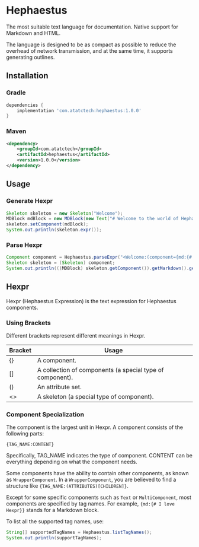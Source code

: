 # Hephaestus

The most suitable text language for documentation. Native support for Markdown and HTML.

The language is designed to be as compact as possible to reduce the overhead of network transmission, and at the same time, it supports generating outlines.

## Installation

### Gradle

```groovy
dependencies {
    implementation 'com.atatctech:hephaestus:1.0.0'
}
```

### Maven

```xml
<dependency>
    <groupId>com.atatctech</groupId>
    <artifactId>hephaestus</artifactId>
    <version>1.0.0</version>
</dependency>
```

## Usage

### Generate Hexpr

```java
Skeleton skeleton = new Skeleton("Welcome");
MDBlock mdBlock = new MDBlock(new Text("# Welcome to the world of Hephaestus"));
skeleton.setComponent(mdBlock);
System.out.println(skeleton.expr());
```

### Parse Hexpr

```java
Component component = Hephaestus.parseExpr("<Welcome:(component={md:{# Welcome to the world of Hephaestus}};)>");
Skeleton skeleton = (Skeleton) component;
System.out.println(((MDBlock) skeleton.getComponent()).getMarkdown().getText());
```

## Hexpr

Hexpr (Hephaestus Expression) is the text expression for Hephaestus components.

### Using Brackets

Different brackets represent different meanings in Hexpr.

| Bracket | Usage                                                     |
| ------- | --------------------------------------------------------- |
| {}      | A component.                                              |
| []      | A collection of components (a special type of component). |
| ()      | An attribute set.                                         |
| <>      | A skeleton (a special type of component).                 |

### Component Specialization

The component is the largest unit in Hexpr. A component consists of the following parts:

```hepxr
{TAG_NAME:CONTENT}
```

Specifically, TAG_NAME indicates the type of component. CONTENT can be everything depending on what the component needs.

Some components have the ability to contain other components, as known as `WrapperComponent`. In a `WrapperComponent`, you are believed to find a structure like `{TAG_NAME:(ATTRIBUTES)[CHILDREN]}`.

Except for some specific components such as `Text` or `MultiComponent`, most components are specified by tag names. For example, `{md:{# I love Hexpr}}` stands for a Markdown block.

To list all the supported tag names, use:

```java
String[] supportedTagNames = Hephaestus.listTagNames();
System.out.println(supportTagNames);
```


